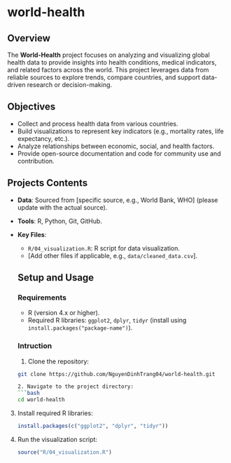 # world-health
## Overview
The **World-Health** project focuses on analyzing and visualizing global health data to provide insights into health conditions, medical indicators, and related factors across the world. This project leverages data from reliable sources to explore trends, compare countries, and support data-driven research or decision-making.

## Objectives
- Collect and process health data from various countries.
- Build visualizations to represent key indicators (e.g., mortality rates, life expectancy, etc.).
- Analyze relationships between economic, social, and health factors.
- Provide open-source documentation and code for community use and contribution.

## Projects Contents
- **Data**: Sourced from [specific source, e.g., World Bank, WHO] (please update with the actual source).
- **Tools**: R, Python, Git, GitHub.
- **Key Files**:
  - `R/04_visualization.R`: R script for data visualization.
  - [Add other files if applicable, e.g., `data/cleaned_data.csv`].

  ## Setup and Usage
  ### Requirements
    - R (version 4.x or higher).
    - Required R libraries: `ggplot2`, `dplyr`, `tidyr` (install using `install.packages("package-name")`).

  ### Intruction
  1. Clone the repository:
   ```bash
   git clone https://github.com/NguyenDinhTrang04/world-health.git

  2. Navigate to the project directory:
   ```bash
   cd world-health

3. Install required R libraries:
   ```r
   install.packages(c("ggplot2", "dplyr", "tidyr"))

4. Run the visualization script:
   ```r
   source("R/04_visualization.R")